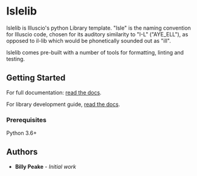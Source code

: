 # Islelib

Islelib is Illuscio's python Library template. "Isle" is the naming convention
for Illuscio code, chosen for its auditory similarity to "I-L" ("AYE_ELL"), as
opposed to il-lib which would be phonetically sounded out as "ill".

Islelib comes pre-built with a number of tools for formatting, linting and 
testing.

## Getting Started
For full documentation:
[read the docs](https://illuscio-dev.github.io/islelib-py/).

For library development guide, 
[read the docs](https://illuscio-dev.github.io/islelib-py/).

### Prerequisites

Python 3.6+

## Authors

* **Billy Peake** - *Initial work*

